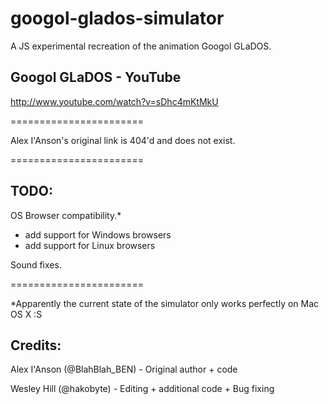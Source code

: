 googol-glados-simulator
=======================

A JS experimental recreation of the animation Googol GLaDOS.

Googol GLaDOS - YouTube
-
http://www.youtube.com/watch?v=sDhc4mKtMkU

=======================

Alex I'Anson's original link is 404'd and does not exist.

=======================

TODO:
-

OS Browser compatibility.*

+ add support for Windows browsers
+ add support for Linux browsers

Sound fixes.

=======================

*Apparently the current state of the simulator only works perfectly on Mac OS X :S



Credits:
-

Alex I'Anson (@BlahBlah_BEN) - Original author + code

Wesley Hill (@hakobyte) - Editing + additional code + Bug fixing

<insert name here>
